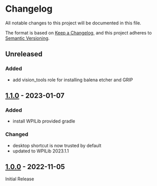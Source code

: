 # Changelog

All notable changes to this project will be documented in this file.

The format is based on [Keep a Changelog](https://keepachangelog.com/en/1.0.0/),
and this project adheres to
[Semantic Versioning](https://semver.org/spec/v2.0.0.html).

## Unreleased

### Added

- add vision_tools role for installing balena etcher and GRIP

## [1.1.0] - 2023-01-07

### Added

- install WPILib provided gradle

### Changed

- desktop shortcut is now trusted by default
- updated to WPILib 2023.1.1

## [1.0.0] - 2022-11-05

Initial Release

[1.0.0]: https://github.com/FRC7540/ansible-collection-frc/releases/tag/v1.0.0
[1.1.0]: https://github.com/FRC7540/ansible-collection-frc/releases/tag/v1.1.0
